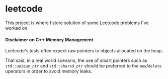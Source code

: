 # leetcode

This project is where I store solution of some Leetcode problems I've worked on.

#### Disclaimer on C++ Memory Management

Leetcode's tests often expect raw pointers to objects allocated on the heap.

That said, in a real world scenario, the use of smart pointers such as `std::unique_ptr` and `std::shared_ptr` should be
preferred to the `new`/`delete` operators in order to avoid memory leaks.
